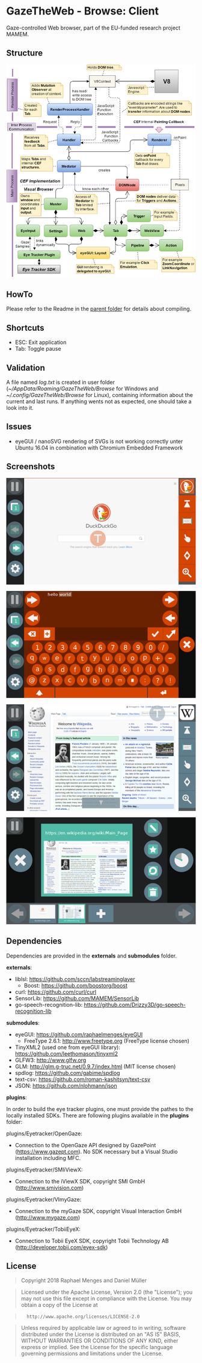 # GazeTheWeb - Browse: Client
Gaze-controlled Web browser, part of the EU-funded research project MAMEM.

## Structure
![Structure](media/Structure.png)

## HowTo
Please refer to the Readme in the [parent folder](https://github.com/MAMEM/GazeTheWeb/tree/master/Browse) for details about compiling.

## Shortcuts
* ESC: Exit application
* Tab: Toggle pause

## Validation
A file named _log.txt_ is created in user folder (_~/AppData/Roaming/GazeTheWeb/Browse_ for Windows and _~/.config/GazeTheWeb/Browse_ for Linux), containing information about the current and last runs. If anything wents not as expected, one should take a look into it.

## Issues
* eyeGUI / nanoSVG rendering of SVGs is not working correctly unter Ubuntu 16.04 in combination with Chromium Embedded Framework

## Screenshots
![Duckduckgo](media/Screenshot-A.png)

![Text Input](media/Screenshot-B.png)

![Wikipedia](media/Screenshot-C.png)

![Tab Overview](media/Screenshot-D.png)

## Dependencies
Dependencies are provided in the __externals__ and __submodules__ folder.

__externals__:
* liblsl: https://github.com/sccn/labstreaminglayer
  * Boost: https://github.com/boostorg/boost
* curl: https://github.com/curl/curl
* SensorLib: https://github.com/MAMEM/SensorLib
* go-speech-recognition-lib: https://github.com/Drizzy3D/go-speech-recognition-lib
	
__submodules__:
* eyeGUI: https://github.com/raphaelmenges/eyeGUI
  * FreeType 2.6.1: http://www.freetype.org (FreeType license chosen)
* TinyXML2 (used one from eyeGUI library): https://github.com/leethomason/tinyxml2
* GLFW3: http://www.glfw.org
* GLM: http://glm.g-truc.net/0.9.7/index.html (MIT license chosen)
* spdlog: https://github.com/gabime/spdlog
* text-csv: https://github.com/roman-kashitsyn/text-csv
* JSON: https://github.com/nlohmann/json

__plugins__:

In order to build the eye tracker plugins, one must provide the pathes to the locally installed SDKs. There are following plugins available in the __plugins__ folder:

plugins/Eyetracker/OpenGaze:
* Connection to the OpenGaze API designed by GazePoint (https://www.gazept.com). No SDK necessary but a Visual Studio installation including MFC.

plugins/Eyetracker/SMIiViewX:
* Connection to the iViewX SDK, copyright SMI GmbH (http://www.smivision.com)

plugins/Eyetracker/VImyGaze:
* Connection to the myGaze SDK, copyright Visual Interaction GmbH (http://www.mygaze.com)

plugins/Eyetracker/TobiiEyeX:
* Connection to Tobii EyeX SDK, copyright Tobii Technology AB (http://developer.tobii.com/eyex-sdk)

## License
>Copyright 2018 Raphael Menges and Daniel Müller

>Licensed under the Apache License, Version 2.0 (the "License"); you may not use this file except in compliance with the License. You may obtain a copy of the License at

>		http://www.apache.org/licenses/LICENSE-2.0

>Unless required by applicable law or agreed to in writing, software distributed under the License is distributed on an "AS IS" BASIS, WITHOUT WARRANTIES OR CONDITIONS OF ANY KIND, either express or implied. See the License for the specific language governing permissions and limitations under the License.
